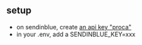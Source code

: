## setup

- on sendinblue, create [an api key "proca"](https://account.sendinblue.com/advanced/api) 
- in your .env, add a SENDINBLUE_KEY=xxx
